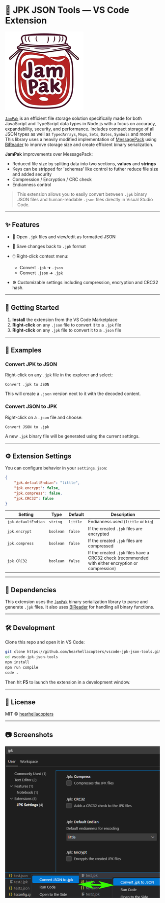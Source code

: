 # 🧰 JPK JSON Tools — VS Code Extension

![jpk_settings](./media/JamPak.png)

[`JamPak`](https://github.com/hearhellacopters/jampak) is an efficient file storage solution specifically made for both JavaScript and TypeScript data types in Node.js with a focus on accuracy, expandability, security, and performance. Includes compact storage of all JSON types as well as `TypedArrays`, `Maps`, `Sets`, `Dates`, `Symbols` and more! This library uses a heavily modified implementation of [MessagePack](https://github.com/msgpack/msgpack/blob/master/spec.md) using [BiReader](https://github.com/hearhellacopters/bireader) to improve storage size and create efficient binary serialization.

**JamPak** improvements over MessagePack:
 - Reduced file size by spliting data into two sections, **values** and **strings**
 - Keys can be stripped for 'schemas' like control to futher reduce file size and added security
 - Compression / Encryption / CRC check
 - Endianness control

> This extension allows you to easily convert between `.jpk` binary JSON files and human-readable `.json` files directly in Visual Studio Code.

---

## ✨ Features

* 📂 Open `.jpk` files and view/edit as formatted JSON
* 💾 Save changes back to `.jpk` format
* 🖱️ Right-click context menu:

  * Convert `.jpk` ➜ `.json`
  * Convert `.json` ➜ `.jpk`
* ⚙️ Customizable settings including compression, encryption and CRC32 hash.

---

## 🚀 Getting Started

1. **Install** the extension from the VS Code Marketplace
2. **Right-click** on any `.json` file to convert it to a `.jpk` file
3. **Right-click** on any `.jpk` file to convert it to a `.json` file

---

## 📃 Examples

### Convert JPK to JSON

Right-click on any `.jpk` file in the explorer and select:

```
Convert .jpk to JSON
```

This will create a `.json` version next to it with the decoded content.

### Convert JSON to JPK

Right-click on a `.json` file and choose:

```
Convert JSON to .jpk
```

A new `.jpk` binary file will be generated using the current settings.

---

## ⚙️ Extension Settings

You can configure behavior in your `settings.json`:

```json
{   
    "jpk.defaultEndian": "little",
    "jpk.encrypt": false,
    "jpk.compress": false,
    "jpk.CRC32": false
}
```

| Setting               | Type      | Default     | Description                                |
| --------------------- | --------- | ----------- | -----------------------------------------  |
| `jpk.defaultEndian`   | `string`  | `little`    | Endianness used (`little` or `big`)        |
| `jpk.encrypt`         | `boolean` | `false`     | If the created `.jpk` files are encrypted  |
| `jpk.compress`        | `boolean` | `false`     | If the created `.jpk` files are compressed |
| `jpk.CRC32`           | `boolean` | `false`     | If the created `.jpk` files have a CRC32 check (recommended with either encryption or compression) |

---

## 📆 Dependencies

This extension uses the [`JamPak`](https://github.com/hearhellacopters/jampak) binary serialization library to parse and generate `.jpk` files. It also uses [BiReader](https://github.com/hearhellacopters/bireader) for handling all binary functions.

---

## 🛠️ Development

Clone this repo and open it in VS Code:

```bash
git clone https://github.com/hearhellacopters/vscode-jpk-json-tools.git
cd vscode-jpk-json-tools
npm install
npm run compile
code .
```

Then hit **F5** to launch the extension in a development window.

---

## 📄 License

MIT © [hearhellacopters](https://github.com/hearhellacopters)

---

## 📷 Screenshots

![jpk_settings](./media/jpksettings.png)
